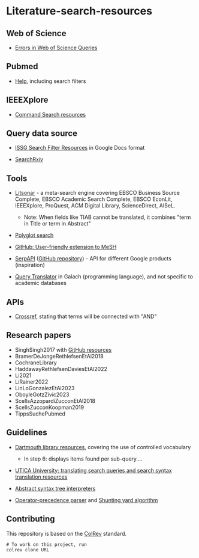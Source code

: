 # Literature-search-resources

## Web of Science

- [Errors in Web of Science Queries](https://images.webofknowledge.com/WOKRS528R6/help/TCT/ht_errors.html)

## Pubmed

- [Help](https://pubmed.ncbi.nlm.nih.gov/help/), including search filters

## IEEEXplore

- [Command Search resources](https://ieeexplore.ieee.org/Xplorehelp/searching-ieee-xplore/command-search)

## Query data source

- [ISSG Search Filter Resources](https://sites.google.com/a/york.ac.uk/issg-search-filters-resource/home/ai?authuser=0) in Google Docs format

- [SearchRxiv](https://www.cabidigitallibrary.org/journal/searchrxiv)

## Tools

- [Litsonar](https://litsonar.com/) - a meta-search engine covering EBSCO Business Source Complete, EBSCO Academic Search Complete, EBSCO EconLit, IEEEXplore, ProQuest, ACM Digital Library, ScienceDirect, AISeL.

    - Note: When fields like TIAB cannot be translated, it combines "term in Title or term in Abstract"

- [Polyglot search](https://sr-accelerator.com/#/polyglot)

- [GitHub: User-friendly extension to MeSH](https://github.com/dhimmel/mesh)

- [SerpAPI](https://serpapi.com/) ([GitHub repository](https://github.com/serpapi/google-search-results-python)) - API for different Google products (inspiration)

- [Query Translator](https://github.com/netgen/query-translator) in Galach (programming language), and not specific to academic databases

## APIs

- [Crossref](https://api.crossref.org/swagger-ui/index.html#/Works/get_works), stating that terms will be connected with "AND"

## Research papers

- SinghSingh2017 with [GitHub resources](https://github.com/pv-singh/DLs-for-SLRs)
- BramerDeJongeRethlefsenEtAl2018
- CochraneLibrary
- HaddawayRethlefsenDaviesEtAl2022
- Li2021
- LiRainer2022
- LinLoGonzalezEtAl2023
- OboyleGotzZivic2023
- ScellsAzzopardiZucconEtAl2018
- ScellsZucconKoopman2019
- TippsSuchePubmed

## Guidelines

- [Dartmouth library resources](https://researchguides.dartmouth.edu/TDI-MPH/search-pubmed), covering the use of controlled vocabulary
    - In step 6: displays items found per sub-query....

- [UTICA University: translating search queries and search syntax translation resources](https://utica.libguides.com/c.php?g=960363&p=6934102)

- [Abstract syntax tree interpreters](https://ruslanspivak.com/lsbasi-part7/)

- [Operator-precedence parser](https://en.wikipedia.org/wiki/Operator-precedence_parser) and [Shunting yard algorithm](https://en.wikipedia.org/wiki/Shunting_yard_algorithm)


## Contributing

This repository is based on the [ColRev](https://github.com/CoLRev-Environment/colrev) standard.

```
# To work on this project, run
colrev clone URL
```
